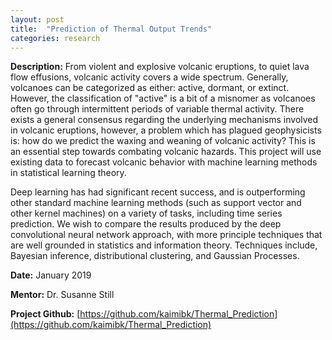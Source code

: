 ```yaml
---
layout: post
title:  "Prediction of Thermal Output Trends"
categories: research
---
```


**Description:** From violent and explosive volcanic eruptions, to quiet lava flow effusions, volcanic activity covers a wide spectrum. Generally, volcanoes can be categorized as either: active, dormant, or extinct. However, the classification of "active" is a bit of a misnomer as volcanoes often go through intermittent periods of variable thermal activity. There exists a general consensus regarding the underlying mechanisms involved in volcanic eruptions, however, a problem which has plagued geophysicists is: how do we predict the waxing and weaning of volcanic activity? This is an essential step towards combating volcanic hazards. This project will use existing data to forecast volcanic behavior with machine learning methods in statistical learning theory.

Deep learning has had significant recent success, and is outperforming other standard machine learning methods (such as support vector and other kernel machines) on a variety of tasks, including time series prediction. We wish to compare the results produced by the deep convolutional neural network approach, with more principle techniques that are well grounded in statistics and information theory. Techniques include, Bayesian inference, distributional clustering, and Gaussian Processes.

**Date:** January 2019

**Mentor:** Dr. Susanne Still

**Project Github:** [https://github.com/kaimibk/Thermal_Prediction](https://github.com/kaimibk/Thermal_Prediction)
